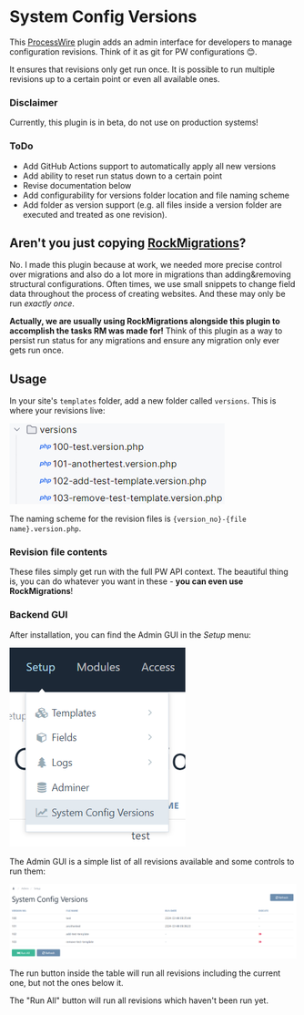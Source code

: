 # System Config Versions

This [ProcessWire](https://processwire.com) plugin adds an admin interface for developers to manage configuration revisions. Think of it as git for PW configurations 😊.

It ensures that revisions only get run once. It is possible to run multiple revisions up to a certain point or even all available ones.

### Disclaimer
Currently, this plugin is in beta, do not use on production systems!

### ToDo
* Add GitHub Actions support to automatically apply all new versions
* Add ability to reset run status down to a certain point
* Revise documentation below
* Add configurability for versions folder location and file naming scheme
* Add folder as version support (e.g. all files inside a version folder are executed and treated as one revision).

## Aren't you just copying [RockMigrations](https://processwire.com/modules/rock-migrations/)?
No. I made this plugin because at work, we needed more precise control over migrations and also do a lot more in migrations than adding&removing structural configurations. Often times, we use small snippets to change field data throughout the process of creating websites. And these may only be run _exactly once_.

**Actually, we are usually using RockMigrations alongside this plugin to accomplish the tasks RM was made for!** Think of this plugin as a way to persist run status for any migrations and ensure any migration only ever gets run once.

## Usage
In your site's `templates` folder, add a new folder called `versions`. This is where your revisions live:

![revisions list](docs/file-structure.png)

The naming scheme for the revision files is `{version_no}-{file name}.version.php`.

### Revision file contents

These files simply get run with the full PW API context. The beautiful thing is, you can do whatever you want in these - **you can even use RockMigrations**!

### Backend GUI

After installation, you can find the Admin GUI in the _Setup_ menu:

![Admin menu](docs/admin-menu.png)

The Admin GUI is a simple list of all revisions available and some controls to run them:

![Admin GUI revisions list](docs/revisions-list.png)

The run button inside the table will run all revisions including the current one, but not the ones below it.

The "Run All" button will run all revisions which haven't been run yet.
